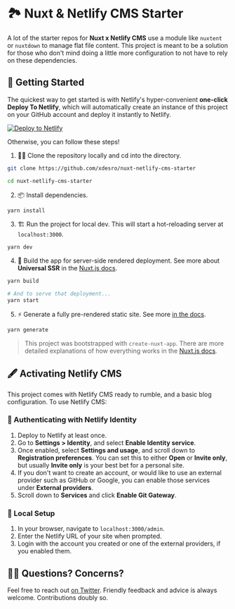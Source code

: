 # 🏞 Nuxt & Netlify CMS Starter

A lot of the starter repos for **Nuxt x Netlify CMS** use a module like `nuxtent` or `nuxtdown` to manage flat file content. This project is meant to be a solution for those who don't mind doing a little more configuration to not have to rely on these dependencies.

## 🎉 Getting Started

The quickest way to get started is with Netlify's hyper-convenient **one-click Deploy To Netlify**, which will automatically create an instance of this project on your GitHub account and deploy it instantly to Netlify.

[![Deploy to Netlify](https://www.netlify.com/img/deploy/button.svg)](https://app.netlify.com/start/deploy?repository=https://github.com/xdesro/nuxt-netlify-cms-starter)

Otherwise, you can follow these steps!

1. 👯‍♂️ Clone the repository locally and cd into the directory.

```bash
git clone https://github.com/xdesro/nuxt-netlify-cms-starter

cd nuxt-netlify-cms-starter
```

2. 📦 Install dependencies.

```bash
yarn install
```

3. 🏗 Run the project for local dev. This will start a hot-reloading server at `localhost:3000`.

```bash
yarn dev
```

4. 🌌 Build the app for server-side rendered deployment. See more about **Universal SSR** in the [Nuxt.js docs](https://nuxtjs.org/guide#server-rendered-universal-ssr-).

```bash
yarn build

# And to serve that deployment...
yarn start
```

5. ⚡️ Generate a fully pre-rendered static site. See more [in the docs](https://nuxtjs.org/guide#static-generated-pre-rendering-).

```bash
yarn generate
```

> This project was bootstrapped with `create-nuxt-app`. There are more detailed explanations of how everything works in the [Nuxt.js docs](https://nuxtjs.org).

## 🖋 Activating Netlify CMS

This project comes with Netlify CMS ready to rumble, and a basic blog configuration. To use Netlify CMS:

### 🔏 Authenticating with Netlify Identity

1. Deploy to Netlify at least once.
2. Go to **Settings > Identity**, and select **Enable Identity service**.
3. Once enabled, select **Settings and usage**, and scroll down to **Registration preferences**. You can set this to either **Open** or **Invite only**, but usually **Invite only** is your best bet for a personal site.
4. If you don't want to create an account, or would like to use an external provider such as GitHub or Google, you can enable those services under **External providers**.
5. Scroll down to **Services** and click **Enable Git Gateway**.

### 🔐 Local Setup

1. In your browser, navigate to `localhost:3000/admin`.
2. Enter the Netlify URL of your site when prompted.
3. Login with the account you created or one of the external providers, if you enabled them.

## 💁‍♀️ Questions? Concerns?

Feel free to reach out [on Twitter](https://twitter.com/xdesro). Friendly feedback and advice is always welcome. Contributions doubly so.
